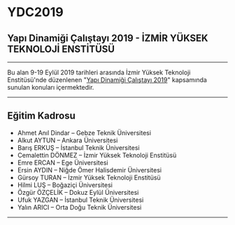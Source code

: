 # YDC2019
## Yapı Dinamiği Çalıştayı 2019 - İZMİR YÜKSEK TEKNOLOJİ ENSTİTÜSÜ
---
Bu alan 9-19 Eylül 2019 tarihleri arasında İzmir Yüksek Teknoloji Enstitüsü'nde düzenlenen "[Yapı Dinamiği Çalıştayı 2019](https://ydc.iyte.edu.tr/)" kapsamında sunulan konuları içermektedir.

---

## Eğitim Kadrosu

- Ahmet Anıl Dindar – Gebze Teknik Üniversitesi 
- Alkut AYTUN – Ankara Üniversitesi 
- Barış ERKUŞ – İstanbul Teknik Üniversitesi 
- Cemalettin DÖNMEZ – İzmir Yüksek Teknoloji Enstitüsü
- Emre ERCAN – Ege Üniversitesi 
- Ersin AYDIN – Niğde Ömer Halisdemir Üniversitesi 
- Gürsoy TURAN – İzmir Yüksek Teknoloji Enstitüsü 
- Hilmi LUŞ – Boğaziçi Üniversitesi 
- Özgür ÖZÇELİK – Dokuz Eylül Üniversitesi 
- Ufuk YAZGAN – İstanbul Teknik Üniversitesi 
- Yalın ARICI – Orta Doğu Teknik Üniversitesi

---

